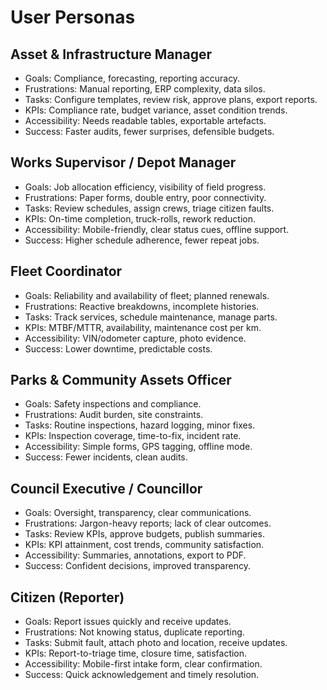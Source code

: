 # User Personas

## Asset & Infrastructure Manager
- Goals: Compliance, forecasting, reporting accuracy.
- Frustrations: Manual reporting, ERP complexity, data silos.
- Tasks: Configure templates, review risk, approve plans, export reports.
- KPIs: Compliance rate, budget variance, asset condition trends.
- Accessibility: Needs readable tables, exportable artefacts.
- Success: Faster audits, fewer surprises, defensible budgets.

## Works Supervisor / Depot Manager
- Goals: Job allocation efficiency, visibility of field progress.
- Frustrations: Paper forms, double entry, poor connectivity.
- Tasks: Review schedules, assign crews, triage citizen faults.
- KPIs: On-time completion, truck-rolls, rework reduction.
- Accessibility: Mobile-friendly, clear status cues, offline support.
- Success: Higher schedule adherence, fewer repeat jobs.

## Fleet Coordinator
- Goals: Reliability and availability of fleet; planned renewals.
- Frustrations: Reactive breakdowns, incomplete histories.
- Tasks: Track services, schedule maintenance, manage parts.
- KPIs: MTBF/MTTR, availability, maintenance cost per km.
- Accessibility: VIN/odometer capture, photo evidence.
- Success: Lower downtime, predictable costs.

## Parks & Community Assets Officer
- Goals: Safety inspections and compliance.
- Frustrations: Audit burden, site constraints.
- Tasks: Routine inspections, hazard logging, minor fixes.
- KPIs: Inspection coverage, time-to-fix, incident rate.
- Accessibility: Simple forms, GPS tagging, offline mode.
- Success: Fewer incidents, clean audits.

## Council Executive / Councillor
- Goals: Oversight, transparency, clear communications.
- Frustrations: Jargon-heavy reports; lack of clear outcomes.
- Tasks: Review KPIs, approve budgets, publish summaries.
- KPIs: KPI attainment, cost trends, community satisfaction.
- Accessibility: Summaries, annotations, export to PDF.
- Success: Confident decisions, improved transparency.

## Citizen (Reporter)
- Goals: Report issues quickly and receive updates.
- Frustrations: Not knowing status, duplicate reporting.
- Tasks: Submit fault, attach photo and location, receive updates.
- KPIs: Report-to-triage time, closure time, satisfaction.
- Accessibility: Mobile-first intake form, clear confirmation.
- Success: Quick acknowledgement and timely resolution.
